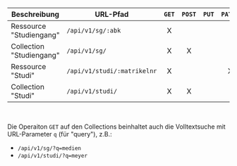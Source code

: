 <br>

| Beschreibung             | **URL-Pfad**                | `GET` | `POST` | `PUT` | `PATCH` | `DELETE` |
|--------------------------|-----------------------------| :---: | :---:  | :---: | :---:   | :---:    |
| Ressource  "Studiengang" | `/api/v1/sg/:abk`           | X     |        |       |         |          |
| Collection "Studiengang" | `/api/v1/sg/`               | X     | X      |       |         |          |
| Ressource  "Studi"       | `/api/v1/studi/:matrikelnr` | X     |        |       | X       | X        |
| Collection "Studi"       | `/api/v1/studi/`            | X     | X      |       |         |          |

<br>

Die Operaiton `GET` auf den Collections beinhaltet auch die Volltextsuche mit URL-Parameter `q` (für "query"), z.B.:
* `/api/v1/sg/?q=medien`
* `/api/v1/studi/?q=meyer`

<br>
